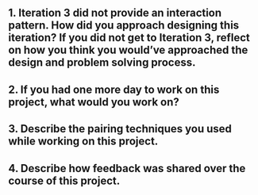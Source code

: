 ## 1. Iteration 3 did not provide an interaction pattern. How did you approach designing this iteration? If you did not get to Iteration 3, reflect on how you think you would’ve approached the design and problem solving process.

## 2. If you had one more day to work on this project, what would you work on?

## 3. Describe the pairing techniques you used while working on this project.

## 4. Describe how feedback was shared over the course of this project.
